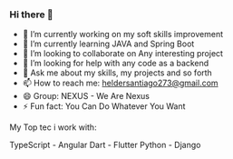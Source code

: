 ### Hi there 👋

- 🔭 I’m currently working on my soft skills improvement
- 🌱 I’m currently learning JAVA and Spring Boot
- 👯 I’m looking to collaborate on Any interesting project
- 🤔 I’m looking for help with any code as a backend
- 💬 Ask me about my skills, my projects and so forth
- 📫 How to reach me: heldersantiago273@gmail.com
- 😄 Group: NEXUS - We Are Nexus
- ⚡ Fun fact: You Can Do Whatever You Want

My Top tec i work with:

TypeScript - Angular
Dart - Flutter
Python - Django
